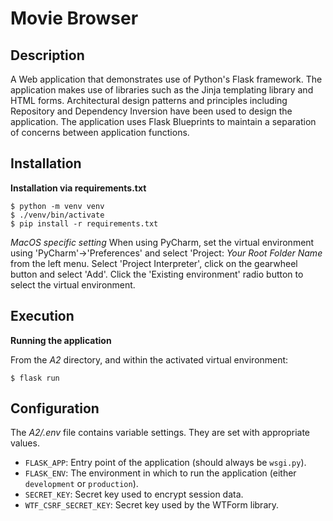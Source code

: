 # Movie Browser

## Description

A Web application that demonstrates use of Python's Flask framework. The application makes use of libraries such as the Jinja templating library and HTML forms. Architectural design patterns and principles including Repository and Dependency Inversion have been used to design the application. The application uses Flask Blueprints to maintain a separation of concerns between application functions.

## Installation

**Installation via requirements.txt**

```shell
$ python -m venv venv
$ ./venv/bin/activate
$ pip install -r requirements.txt
```

*MacOS specific setting*
When using PyCharm, set the virtual environment using 'PyCharm'->'Preferences' and select 'Project: *Your Root Folder Name* from the left menu. Select 'Project Interpreter', click on the gearwheel button and select 'Add'. Click the 'Existing environment' radio button to select the virtual environment. 

## Execution

**Running the application**

From the *A2* directory, and within the activated virtual environment:

````shell
$ flask run
```` 


## Configuration

The *A2/.env* file contains variable settings. They are set with appropriate values.

* `FLASK_APP`: Entry point of the application (should always be `wsgi.py`).
* `FLASK_ENV`: The environment in which to run the application (either `development` or `production`).
* `SECRET_KEY`: Secret key used to encrypt session data.
* `WTF_CSRF_SECRET_KEY`: Secret key used by the WTForm library.

